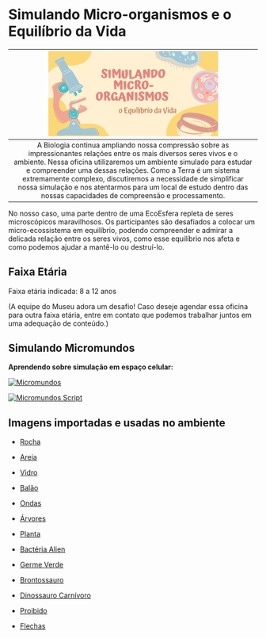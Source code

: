# Simulando Micro-organismos e o Equilíbrio da Vida

|<img src="MO.png" width="70%" height="70%">  |
|:-----:|
|A Biologia continua ampliando nossa compressão sobre as impressionantes relações entre os mais diversos seres vivos e o ambiente. Nessa oficina utilizaremos um ambiente simulado para estudar e compreender uma dessas relações. Como a Terra é um sistema extremamente complexo, discutiremos a necessidade de simplificar nossa simulação e nos atentarmos para um local de estudo dentro das nossas capacidades de compreensão e processamento. |

No nosso caso, uma parte dentro de uma EcoEsfera repleta de seres microscópicos maravilhosos. Os participantes são desafiados a colocar um micro-ecossistema em equilíbrio, podendo compreender e admirar a delicada relação entre os seres vivos, como esse equilíbrio nos afeta e como podemos ajudar a mantê-lo ou destruí-lo.

## Faixa Etária

Faixa etária indicada: 8 a 12 anos

(A equipe do Museu adora um desafio! Caso deseje agendar essa oficina para outra faixa etária, entre em contato que podemos trabalhar juntos em uma adequação de conteúdo.)

## Simulando Micromundos

**Aprendendo sobre simulação em espaço celular:**

[![Micromundos](images/microworlds-slider.png)](harena/scripts/playground/editor.html?source=cell/microworld-sliders&mode=no-script-no-hide)

[![Micromundos Script](images/microworlds-script.png)](harena/scripts/playground/editor.html?source=cell/microworld-scripts)

## Imagens importadas e usadas no ambiente

* [Rocha](https://pixabay.com/vectors/rocks-stones-mining-soil-pebbles-155635/)
* [Areia](https://pixabay.com/vectors/template-pattern-seamless-blue-1099298/)
* [Vidro](https://pixabay.com/vectors/ball-balls-glass-glow-glowing-1293319/)
* [Balão](https://pixabay.com/vectors/balloon-blue-shiny-helium-happy-25734/)

* [Ondas](https://pixabay.com/vectors/blue-water-pattern-sea-tide-waves-309761/)

* [Árvores](https://pixabay.com/vectors/tree-environment-ecology-nature-146748/)
* [Planta](https://pixabay.com/vectors/sapling-plant-growing-seedling-154734/)

* [Bactéria Alien](https://pixabay.com/vectors/virus-alien-health-bug-medical-312665/)
* [Germe Verde](https://pixabay.com/vectors/germ-virus-bacteria-infection-308922/)

* [Brontossauro](https://pixabay.com/vectors/brontosaurus-dinosaurs-extinct-37797/)
* [Dinossauro Carnívoro](https://pixabay.com/vectors/cartoon-comic-dino-dinosaur-green-1299393/)

* [Proibido](https://pixabay.com/vectors/no-symbol-prohibition-sign-39767/)
* [Flechas](https://pixabay.com/vectors/arrow-direction-turn-set-left-36877/)
